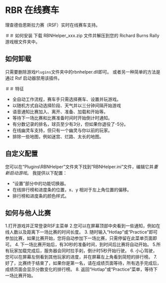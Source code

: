 # RBR 在线赛车
理查德伯恩斯拉力赛（RSF）实时在线赛车支持。

＃＃ 如何安装
下载 RBNHelper_xxx.zip 文件并解压到您的 Richard Burns Rally 游戏根文件夹中。

## 如何卸载
只需要删除游戏`Plugins`文件夹中的rbnhelper.dll即可。
或者另一种简单的方法是通过 Rsf 启动器禁用该插件。

＃＃ 特征
- 全自动工作流程，赛车手只需选择赛车、设置并玩游戏。
- 以随机方式自动选择阶段、天气并以三分钟间隔开始游戏
- 语音通知比赛加入、离开、准备、加载和开始等。
- 等待下一场比赛和比赛准备时间时开始倒计时通知。
- 有分数记录的排名，球员至少有3分，但如果你退役了-5分。
- 在线幽灵车支持，但只有一个幽灵与你以前的玩家。
- 排除一些地图，例如迷宫、烂路、太长的地图。

## 自定义配置
您可以在“Plugins\RBNHelper”文件夹下找到“RBNHelper.ini”文件，编辑它并*重新启动游戏*。
我提供以下配置：
- “设置”部分中的功能切换器。
- 在线排行榜和进度条的位置，x、y 相对于左上角位置的偏移。
- 排行榜和进度条的颜色样式。

## 如何与他人比赛
1.打开游戏并正常登录RSF主菜单
2.您可以在屏幕顶部中央看到一些通知，例如在线人数以及距离下一场比赛的时间长度。
3. 随时输入“Hotlap”或“Practice”即可参加比赛，如果比赛开始，您将自动参加下一场比赛，只需停留在此菜单页面即可。
4. 下一场比赛开始后，有30秒的准备时间，到时间后比赛将自动开始。
5.所有玩家加载完成后，服务器会同时拉手刹，倒计时5秒开始行驶。
6. 小心驾驶，您可以在屏幕左侧看到其他玩家的进度，并在屏幕左上角看到简短的排行榜。
7. 好了，比赛终于结束了，如果你是第一名，请在成绩页面等待，所有选手完成后，成绩页面会显示分数变化的排行榜。
8. 返回“Hotlap”或“Practice”菜单，等待下一场比赛开始。